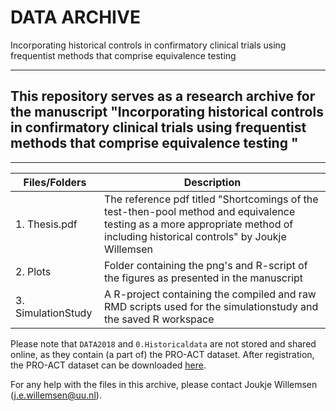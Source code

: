 DATA ARCHIVE
===

Incorporating historical controls in confirmatory clinical trials using frequentist methods that comprise equivalence testing

---
This repository serves as a research archive for the manuscript "Incorporating historical controls in confirmatory clinical trials using frequentist methods that comprise equivalence testing
"
---
---
| Files/Folders              | Description   |
| -----------------          | ------------- |
|1. Thesis.pdf               |The reference pdf titled "Shortcomings of the test-then-pool method and equivalence testing as a more appropriate method of including historical controls" by Joukje Willemsen|
|2. Plots                    |Folder containing the png's and R-script of the figures as presented in the manuscript|
|3. SimulationStudy	     |A R-project containing the compiled and raw RMD scripts used for the simulationstudy and the saved R workspace

Please note that `DATA2018` and `0.Historicaldata` are not stored and shared online, as they contain (a part of) the PRO-ACT dataset. After registration, the PRO-ACT dataset can be downloaded [here](https://nctu.partners.org/ProACT/Data/Index/1).

For any help with the files in this archive, please contact Joukje Willemsen (j.e.willemsen@uu.nl). 
